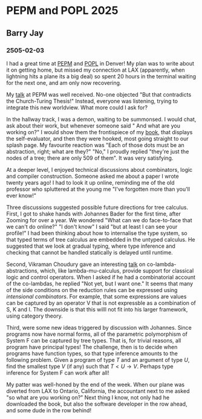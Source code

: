 # PEPM and POPL 2025
## Barry Jay
### 2505-02-03

I had a great time at [PEPM](https://popl25.sigplan.org/home/pepm-2025) and [POPL](https://conf.researchr.org/home/POPL-2025) in Denver! My plan was to write
about it on getting home, but missed my connection at LAX (apparently,
when lightning hits a plane its a big deal) so spent 20 hours in the
terminal waiting for the next one, and am only now recovering.

My [talk](https://www.youtube.com/live/agt3VwTYLpM?si=JEv8xEg_5Fzou6v0&t=21932) at PEPM was well received. No-one objected "But that contradicts the Church-Turing Thesis!" 
Instead, everyone was listening, trying to
integrate this new worldview. What more could I
ask for?


In the hallway track, I was a demon, waiting to be
summonsed. I would chat, ask about their work, but whenever someone said " And what are you working on?" I
would show them the frontispiece of my [book](https://github.com/barry-jay-personal/tree-calculus/blob/master/tree_book.pdf), that displays the
self-evaluator, and then they were hooked, most going straight to our
splash page. My favourite reaction was "Each of those dots must be an
abstraction, right; what are they?"  "No," I proudly replied "they're
just the nodes of a tree; there are only 509 of them".  It was very
satisfying.

At a deeper level, I enjoyed technical discussions about combinators,
logic and compiler construction.  Someone asked me about a paper I
wrote twenty years ago! I had to look it up online, reminding me of
the old professor who spluttered at the young me "I've forgotten more
than you'll ever know!"

Three discussions suggested possible future directions for tree
calculus.  First, I got to shake hands with Johannes Bader for the
first time, after Zooming for over a year. We wondered "What can we do
face-to-face that we can't do online?" "I don't know" I said  "but at
least I can see your profile!" I had been thinking about how to
internalise the type system, so that typed terms of tree calculus are
embedded in the untyped calculus. He suggested that we look at gradual
typing, where type inference and checking that cannot be handled
statically is delayed until runtime.

Second, Vikraman Choudury gave an interesting [talk](https://dl.acm.org/doi/10.1145/3704848) on
co-lambda-abstractions, which, like lambda-mu-calculus, provide
support for classical logic and control operators. When I asked if he had a
combinatorial account of the co-lambdas, he replied "Not yet, but I want one." It seems that many of the side conditions on
the reduction rules can be expressed using *intensional
combinators*. For example, that some expressions are values can be
captured by an operator V that is not expressble as a combination of
S, K and I. The downside is that this willl not fit into his larger
framework, using category theory.

Third, were some new ideas triggered by discussion with Johannes.  Since
programs now have normal forms, all of the parametric polymorphism of
System F can be captured by tree types. That is, for trivial reasons,
all program have principal types! The challenge,
then is to decide when programs have function types, so that type
inference amounts to the following problem. Given a program of type $T$
and an argument of type $U$, find the smallest type $V$ (if any) such that
$T< U\longrightarrow V$. Perhaps type inference for System F can work
after all!

My patter was well-honed by the end of the week. When our plane was diverted from LAX to Ontario, California, the accountant next to me asked "so what are you working on?" Next thing I know, not only had he downloaded the book, but also the software developer in the row ahead, and some dude in the row behind!
